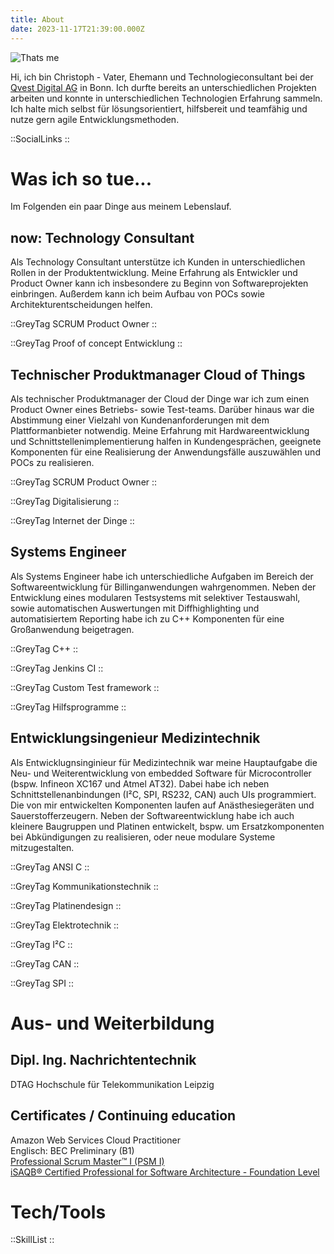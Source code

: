 ```yaml
---
title: About
date: 2023-11-17T21:39:00.000Z
---
```


![Thats me](/img/sw.png)

Hi, ich bin Christoph - Vater, Ehemann und Technologieconsultant bei der [Qvest Digital AG](https://www.qvest-digital.com) in Bonn. Ich durfte bereits an unterschiedlichen Projekten arbeiten und konnte in unterschiedlichen Technologien Erfahrung sammeln. Ich halte mich selbst für lösungsorientiert, hilfsbereit und teamfähig und nutze gern agile Entwicklungsmethoden.

::SocialLinks
::

# Was ich so tue...

Im Folgenden ein paar Dinge aus meinem Lebenslauf.

## now: Technology Consultant

Als Technology Consultant unterstütze ich Kunden in unterschiedlichen Rollen in der Produktentwicklung. Meine Erfahrung als Entwickler und Product Owner kann ich insbesondere zu Beginn von Softwareprojekten einbringen. Außerdem kann ich beim Aufbau von POCs sowie Architekturentscheidungen helfen.

::GreyTag
SCRUM Product Owner
::

::GreyTag
Proof of concept Entwicklung
::

## Technischer Produktmanager Cloud of Things

Als technischer Produktmanager der Cloud der Dinge war ich zum einen Product Owner eines Betriebs- sowie Test-teams. Darüber hinaus war die Abstimmung einer Vielzahl von Kundenanforderungen mit dem Plattformanbieter notwendig. Meine Erfahrung mit Hardwareentwicklung und Schnittstellenimplementierung halfen in Kundengesprächen, geeignete Komponenten für eine Realisierung der Anwendungsfälle auszuwählen und POCs zu realisieren.

::GreyTag
SCRUM Product Owner
::

::GreyTag
Digitalisierung
::

::GreyTag
Internet der Dinge
::

## Systems Engineer

Als Systems Engineer habe ich unterschiedliche Aufgaben im Bereich der Softwareentwicklung für Billinganwendungen wahrgenommen. Neben der Entwicklung eines modularen Testsystems mit selektiver Testauswahl, sowie automatischen Auswertungen mit Diffhighlighting und automatisiertem Reporting habe ich zu C++ Komponenten für eine Großanwendung beigetragen.

::GreyTag
C++
::

::GreyTag
Jenkins CI
::

::GreyTag
Custom Test framework
::

::GreyTag
Hilfsprogramme
:: 

## Entwicklungsingenieur Medizintechnik

Als Entwicklugnsinginieur für Medizintechnik war meine Hauptaufgabe die Neu- und Weiterentwicklung von embedded Software für Microcontroller (bspw. Infineon XC167 und Atmel AT32). Dabei habe ich neben Schnittstellenanbindungen (I²C, SPI, RS232, CAN) auch UIs programmiert. Die von mir entwickelten Komponenten laufen auf Anästhesiegeräten und Sauerstofferzeugern. Neben der Softwareentwicklung habe ich auch kleinere Baugruppen und Platinen entwickelt, bspw. um Ersatzkomponenten bei Abkündigungen zu realisieren, oder neue modulare Systeme mitzugestalten.

::GreyTag
ANSI C
::

::GreyTag
Kommunikationstechnik
::

::GreyTag
Platinendesign
::

::GreyTag
Elektrotechnik
::

::GreyTag
I²C
::

::GreyTag
CAN
::

::GreyTag
SPI
::

# Aus- und Weiterbildung

## Dipl. Ing. Nachrichtentechnik

DTAG Hochschule für Telekommunikation Leipzig

## Certificates / Continuing education

Amazon Web Services Cloud Practitioner\
Englisch: BEC Preliminary (B1)\
[Professional Scrum Master™ I (PSM I)](https://www.credly.com/badges/1e7f55ab-bd72-4723-98cc-85a80d11a78c/public_url)\
[iSAQB® Certified Professional for Software Architecture - Foundation Level](https://www.certible.com/badge/99e29db7-877e-4faf-92ac-68a073f4346e/)

# Tech/Tools

::SkillList
::
